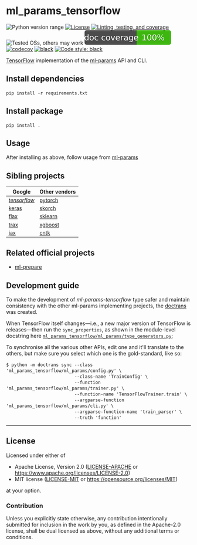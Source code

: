 ml_params_tensorflow
===============
![Python version range](https://img.shields.io/badge/python-3.6%20|%203.7%20|%203.8-blue.svg)
[![License](https://img.shields.io/badge/license-Apache--2.0%20OR%20MIT-blue.svg)](https://opensource.org/licenses/Apache-2.0)
[![Linting, testing, and coverage](https://github.com/SamuelMarks/ml-params-tensorflow/workflows/Linting,%20testing,%20and%20coverage/badge.svg)](https://github.com/SamuelMarks/ml-params-tensorflow/actions)
![Tested OSs, others may work](https://img.shields.io/badge/Tested%20on-Linux%20|%20macOS%20|%20Windows-green)
![Documentation coverage](.github/doccoverage.svg)
[![codecov](https://codecov.io/gh/SamuelMarks/ml-params-tensorflow/branch/master/graph/badge.svg)](https://codecov.io/gh/SamuelMarks/ml-params-tensorflow)
[![black](https://img.shields.io/badge/code%20style-black-000000.svg)](https://github.com/psf/black)
[![Code style: black](https://img.shields.io/badge/code%20style-black-000000.svg)](https://github.com/psf/black)

[TensorFlow](https://tensorflow.org) implementation of the [ml-params](https://github.com/SamuelMarks/ml-params) API and CLI.

## Install dependencies

    pip install -r requirements.txt

## Install package

    pip install .

## Usage

After installing as above, follow usage from [ml-params](https://github.com/SamuelMarks/ml-params)

## Sibling projects

| Google | Other vendors |
| -------| ------------- |
| _[tensorflow](https://github.com/SamuelMarks/ml-params-tensorflow)_  | [pytorch](https://github.com/SamuelMarks/ml-params-pytorch) |
| [keras](https://github.com/SamuelMarks/ml-params-keras)  | [skorch](https://github.com/SamuelMarks/ml-params-skorch) |
| [flax](https://github.com/SamuelMarks/ml-params-flax) | [sklearn](https://github.com/SamuelMarks/ml-params-sklearn) |
| [trax](https://github.com/SamuelMarks/ml-params-trax) | [xgboost](https://github.com/SamuelMarks/ml-params-xgboost) |
| [jax](https://github.com/SamuelMarks/ml-params-jax) | [cntk](https://github.com/SamuelMarks/ml-params-cntk) |

## Related official projects

  - [ml-prepare](https://github.com/SamuelMarks/ml-prepare)

## Development guide

To make the development of _ml-params-tensorflow_ type safer and maintain consistency with the other ml-params implementing projects, the [doctrans](https://github.com/SamuelMarks/doctrans) was created.

When TensorFlow itself changes—i.e., a new major version of TensorFlow is releases—then run the `sync_properties`, as shown in the module-level docstring here [`ml_params_tensorflow/ml_params/type_generators.py`](ml_params_tensorflow/ml_params/type_generators.py);

To synchronise all the various other APIs, edit one and it'll translate to the others, but make sure you select which one is the gold-standard, like so:

    $ python -m doctrans sync --class 'ml_params_tensorflow/ml_params/config.py' \
                              --class-name 'TrainConfig' \
                              --function 'ml_params_tensorflow/ml_params/trainer.py' \
                              --function-name 'TensorFlowTrainer.train' \
                              --argparse-function 'ml_params_tensorflow/ml_params/cli.py' \
                              --argparse-function-name 'train_parser' \
                              --truth 'function'

---

## License

Licensed under either of

- Apache License, Version 2.0 ([LICENSE-APACHE](LICENSE-APACHE) or <https://www.apache.org/licenses/LICENSE-2.0>)
- MIT license ([LICENSE-MIT](LICENSE-MIT) or <https://opensource.org/licenses/MIT>)

at your option.

### Contribution

Unless you explicitly state otherwise, any contribution intentionally submitted
for inclusion in the work by you, as defined in the Apache-2.0 license, shall be
dual licensed as above, without any additional terms or conditions.
